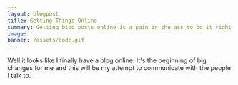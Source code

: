 ```yaml
---
layout: blogpost
title: Getting Things Online
summary: Getting blog posts online is a pain in the ass to do it right...
image: 
banner: /assets/code.gif
---
```

Well it looks like I finally have a blog online. It's the beginning of big changes for me
and this will be my attempt to communicate with the people I talk to.
